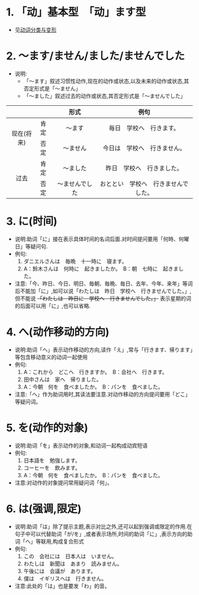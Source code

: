 # 1. 「动」基本型　「动」ます型
  - 见[动词分类与变形](./动词分类与变形.md)

# 2. ～ます/ません/ました/ませんでした
  - 说明:
     - 「～ます」叙述习惯性动作,现在的动作或状态,以及未来的动作或状态,其否定形式是「～ません」
     - 「～ました」叙述过去的动作或状态,其否定形式是「～ませんでした」
  <table>
     <thead>
     <tr>
     	<th align="center" colspan="2"></th>
     	<th align="center">形式</th>
     	<th align="center">例句</th>
     </tr>
     </thead>
     <tbody>
     <tr>
     	<td align="center" rowspan="2">现在(将来)</td>
     	<td>肯定</td>
     	<td align="center">～ます</td>
     	<td align="center">毎日　学校へ　行きます。</td>
     </tr>
     <tr>
     	<td>否定</td>
     	<td align="center">～ません</td>
     	<td align="center">今日は　学校へ　行きません。</td>
     </tr>
     <tr>
     	<td align="center" rowspan="2">过去</td>
     	<td>肯定</td>
     	<td align="center">～ました</td>
     	<td align="center">昨日　学校へ　行きました。</td>
     </tr>
     <tr>
     	<td>否定</td>
     	<td align="center">～ませんでした</td>
     	<td align="center">おととい　学校へ　行きませんでした。</td>
     </tr>
     </tbody>
     </table>

# 3. に(时间)
  - 说明:助词「に」接在表示具体时间的名词后面.对时间提问要用「何時、何曜日」等疑问句.
  - 例句:
     1. ダニエルさんは　毎晩　十一時に　寝ます。
     2. A：鈴木さんは　何時に　起きましたか。　B：朝　七時に　起きました。
  - 注意:「今、昨日、今日、明日、毎朝、毎晩、毎日、去年、今年、来年」等词后不能加「に」,如可以说「わたしは　昨日　学校へ　行きませんでした。」,但不能说 ~~「わたしは　昨日に　学校へ　行きませんでした。」~~ 表示星期的词的后面可以用「に」,也可以省略.

# 4. へ(动作移动的方向)
  - 说明:助词「へ」表示动作移动的方向,读作「え」,常与「行きます、帰ります」等包含移动意义的动词一起使用
  - 例句:
     1. A：これから　どこへ　行きますか。　B：会社へ　行きます。
     2. 田中さんは　家へ　帰りました。
     3. A：今朝　何を　食べましたか。　B：パンを　食べました。
  - 注意:「へ」作为助词用时,其读法要注意.对动作移动的方向提问要用「どこ」等疑问词。

# 5. を(动作的对象)
  - 说明:助词「を」表示动作的对象,和动词一起构成动宾短语
  - 例句:
     1. 日本語を　勉強します。
     2. コーヒーを　飲みます。
     3. A：今朝　何を　食べましたか。　B：パンを　食べました。
  - 注意:对动作的对象提问常用疑问词「何」。
 
# 6. は(强调,限定)
  - 说明:助词「は」除了提示主题,表示对比之外,还可以起到强调或限定的作用.在句子中可以代替助词「が/を」,或者表示场所,时间的助词「に」,表示方向的助词「へ」等联用,构成复合形式
  - 例句:
     1. この　会社には　日本人は　いません。
     2. わたしは　新聞は　あまり　読みません。
     3. 午後には　会議が　あります。
     4. 僕は　イギリスへは　行きません。
  - 注意:此处的「は」也是要发「わ」的音。
